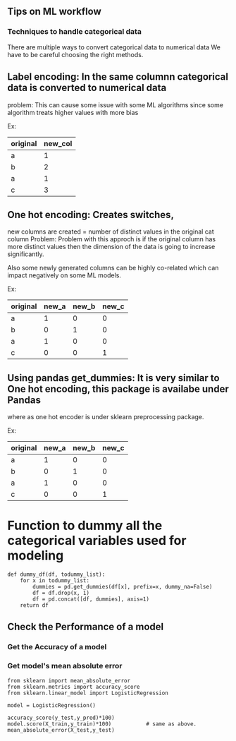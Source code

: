 ## Tips on ML workflow

### Techniques to handle categorical data
There are multiple ways to convert categorical data to numerical data
We have to be careful choosing the right methods.

## Label encoding: In the same columnn categorical data is converted to numerical data
problem: This can cause some issue with some ML algorithms since some algorithm treats higher values with more bias

Ex:

| original | new_col |
| --- | ------- |
| a | 1 |
| b	| 2 |
| a	| 1 |
| c | 3 |


## One hot encoding: Creates switches, 
new columns are created = number of distinct values in the original cat column
Problem: Problem with this approch is if the original column has more distinct values
then the dimension of the data is going to increase significantly.

Also some newly generated columns can be highly co-related which can impact negatively on some ML models.

Ex:

| original | new_a | new_b | new_c |
| --- | ----- | ----- | ----- |
| a | 1 | 0 | 0 |
| b | 0 | 1 | 0 |
| a | 1 | 0 | 0 |
| c | 0 | 0 | 1 |


## Using pandas get_dummies: It is very similar to  One hot encoding, this package is availabe under Pandas 
where as one hot encoder is under sklearn preprocessing package.

Ex:

| original | new_a | new_b | new_c |
| --- | ----- | ----- | ----- |
| a | 1 | 0 | 0 |
| b | 0 | 1 | 0 |
| a | 1 | 0 | 0 |
| c | 0 | 0 | 1 |

# Function to dummy all the categorical variables used for modeling
```
def dummy_df(df, todummy_list):
    for x in todummy_list:
        dummies = pd.get_dummies(df[x], prefix=x, dummy_na=False)
        df = df.drop(x, 1)
        df = pd.concat([df, dummies], axis=1)
    return df 

```

## Check the Performance of a model
### Get the Accuracy of a model
### Get model's mean absolute error

```
from sklearn import mean_absolute_error
from sklearn.metrics import accuracy_score
from sklearn.linear_model import LogisticRegression

model = LogisticRegression()

accuracy_score(y_test,y_pred)*100) 
model.score(X_train,y_train)*100) 			# same as above.
mean_absolute_error(X_test,y_test)

```
